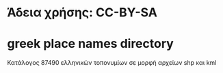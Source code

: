 # Άδεια χρήσης: CC-BY-SA

# greek place names directory


Κατάλογος 87490 ελληνικών τοπονυμίων σε μορφή αρχείων shp και kml
